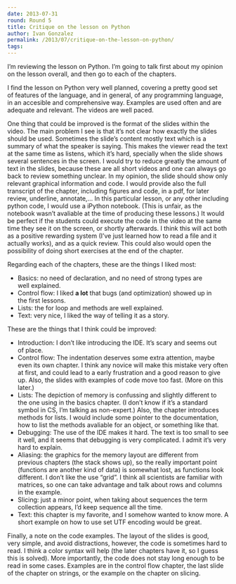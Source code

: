 ```yaml
---
date: 2013-07-31
round: Round 5
title: Critique on the lesson on Python
author: Ivan Gonzalez
permalink: /2013/07/critique-on-the-lesson-on-python/
tags:
---
```

I’m reviewing the lesson on Python. I’m going to talk first about my opinion on the lesson overall, and then go to each of the chapters.

I find the lesson on Python very well planned, covering a pretty good set of features of the language, and in general, of any programming language, in an accesible and comprehensive way. Examples are used often and are adequate and relevant. The videos are well paced.

One thing that could be improved is the format of the slides within the video. The main problem I see is that it’s not clear how exactly the slides should be used. Sometimes the slide’s content mostly text which is a summary of what the speaker is saying. This makes the viewer read the text at the same time as listens, which it’s hard, specially when the slide shows several sentences in the screen. I would try to reduce greatly the amount of text in the slides, because these are all short videos and one can always go back to review something unclear. In my opinion, the slide should show only relevant graphical information and code. I would provide also the full transcript of the chapter, including figures and code, in a pdf, for later review, underline, annotate,… In this particular lesson, or any other including python code, I would use a iPython notebook. (This is unfair, as the notebook wasn’t avaliable at the time of producing these lessons.) It would be perfect if the students could execute the code in the video at the same time they see it on the screen, or shortly afterwards. I think this will act both as a positive rewarding system (I’ve just learned how to read a file and it actually works), and as a quick review. This could also would open the possibility of doing short exercises at the end of the chapter.

Regarding each of the chapters, these are the things I liked most:

*   Basics: no need of declaration, and no need of strong types are well explained.
*   Control flow: I liked **a lot** that bugs (and optimization) showed up in the first lessons.
*   Lists: the for loop and methods are well explained.
*   Text: very nice, I liked the way of telling it as a story.

These are the things that I think could be improved:

*   Introduction: I don’t like introducing the IDE. It’s scary and seems out of place.
*   Control flow: The indentation deserves some extra attention, maybe even its own chapter. I think any novice will make this mistake very often at first, and could lead to a early frustration and a good reason to give up. Also, the slides with examples of code move too fast. (More on this later.)
*   Lists: The depiction of memory is confussing and slightly different to the one using in the basics chapter. (I don’t know if it’s a standard symbol in CS, I’m talking as non-expert.) Also, the chapter introduces methods for lists. I would include some pointer to the documentation, how to list the methods avaliable for an object, or something like that.
*   Debugging: The use of the IDE makes it hard. The text is too small to see it well, and it seems that debugging is very complicated. I admit it’s very hard to explain.
*   Aliasing: the graphics for the memory layout are different from previous chapters (the stack shows up), so the really important point (functions are another kind of data) is somewhat lost, as functions look different. I don’t like the use &#8220;grid&#8221;. I think all scientists are familiar with matrices, so one can take advantage and talk about rows and columns in the example.
*   Slicing: just a minor point, when taking about sequences the term collection appears, I’d keep sequence all the time.
*   Text: this chapter is my favorite, and I somehow wanted to know more. A short example on how to use set UTF encoding would be great.

Finally, a note on the code examples. The layout of the slides is good, very simple, and avoid distractions, however, the code is sometimes hard to read. I think a color syntax will help (the later chapters have it, so I guess this is solved). More importantly, the code does not stay long enough to be read in some cases. Examples are in the control flow chapter, the last slide of the chapter on strings, or the example on the chapter on slicing.
